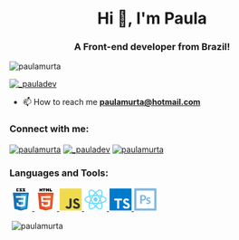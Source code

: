 <h1 align="center">Hi 👋, I'm Paula</h1>
<h3 align="center">A Front-end developer from Brazil!</h3>

<p align="left"> <img src="https://komarev.com/ghpvc/?username=paulamurta&label=Profile%20views&color=0e75b6&style=flat" alt="paulamurta" /> </p>

<p align="left"> <a href="https://twitter.com/_pauladev" target="blank"><img src="https://img.shields.io/twitter/follow/_pauladev?logo=twitter&style=for-the-badge" alt="_pauladev" /></a> </p>

- 📫 How to reach me **paulamurta@hotmail.com**

<h3 align="left">Connect with me:</h3>
<p align="left">
<a href="https://codepen.io/paulamurta" target="blank"><img align="center" src="https://raw.githubusercontent.com/rahuldkjain/github-profile-readme-generator/master/src/images/icons/Social/codepen.svg" alt="paulamurta" height="30" width="40" /></a>
<a href="https://twitter.com/_pauladev" target="blank"><img align="center" src="https://raw.githubusercontent.com/rahuldkjain/github-profile-readme-generator/master/src/images/icons/Social/twitter.svg" alt="_pauladev" height="30" width="40" /></a>
<a href="https://linkedin.com/in/paulamurta" target="blank"><img align="center" src="https://raw.githubusercontent.com/rahuldkjain/github-profile-readme-generator/master/src/images/icons/Social/linked-in-alt.svg" alt="paulamurta" height="30" width="40" /></a>
</p>

<h3 align="left">Languages and Tools:</h3>
<p align="left"> <a href="https://www.w3schools.com/css/" target="_blank" rel="noreferrer"> <img src="https://raw.githubusercontent.com/devicons/devicon/master/icons/css3/css3-original-wordmark.svg" alt="css3" width="40" height="40"/> </a> <a href="https://www.w3.org/html/" target="_blank" rel="noreferrer"> <img src="https://raw.githubusercontent.com/devicons/devicon/master/icons/html5/html5-original-wordmark.svg" alt="html5" width="40" height="40"/> </a> <a href="https://developer.mozilla.org/en-US/docs/Web/JavaScript" target="_blank" rel="noreferrer"> <img src="https://raw.githubusercontent.com/devicons/devicon/master/icons/javascript/javascript-original.svg" alt="javascript" width="40" height="40"/> </a> <a href="https://pt-br.reactjs.org/" target="_blank" rel="noreferrer"> <img src="https://raw.githubusercontent.com/devicons/devicon/master/icons/react/react-original.svg" alt="javascript" width="40" height="40"/> </a> <a href="https://www.typescriptlang.org/" target="_blank" rel="noreferrer"> <img src="https://raw.githubusercontent.com/devicons/devicon/master/icons/typescript/typescript-plain.svg" alt="typescript" width="40" height="40"/> </a> <a href="https://www.photoshop.com/en" target="_blank" rel="noreferrer"> <img src="https://raw.githubusercontent.com/devicons/devicon/master/icons/photoshop/photoshop-line.svg" alt="photoshop" width="40" height="40"/> </a> </p>

<p>&nbsp;<img align="center" src="https://github-readme-stats.vercel.app/api?username=paulamurta&show_icons=true&locale=en" alt="paulamurta" /></p>

